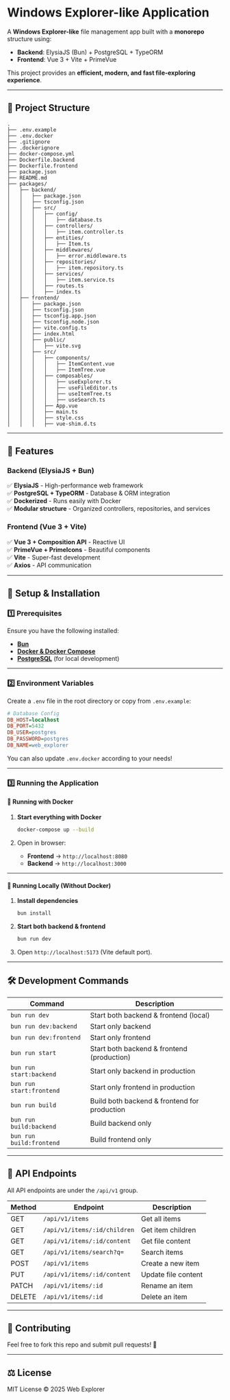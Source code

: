 # **Windows Explorer-like Application**  

A **Windows Explorer-like** file management app built with a **monorepo** structure using:  
- **Backend**: ElysiaJS (Bun) + PostgreSQL + TypeORM  
- **Frontend**: Vue 3 + Vite + PrimeVue  

This project provides an **efficient, modern, and fast file-exploring experience**.

---

## 📂 **Project Structure**  

```
.
├── .env.example
├── .env.docker
├── .gitignore
├── .dockerignore
├── docker-compose.yml
├── Dockerfile.backend
├── Dockerfile.frontend
├── package.json
├── README.md
├── packages/
│   ├── backend/
│   │   ├── package.json
│   │   ├── tsconfig.json
│   │   ├── src/
│   │   │   ├── config/
│   │   │   │   ├── database.ts
│   │   │   ├── controllers/
│   │   │   │   ├── item.controller.ts
│   │   │   ├── entities/
│   │   │   │   ├── Item.ts
│   │   │   ├── middlewares/
│   │   │   │   ├── error.middleware.ts
│   │   │   ├── repositories/
│   │   │   │   ├── item.repository.ts
│   │   │   ├── services/
│   │   │   │   ├── item.service.ts
│   │   │   ├── routes.ts
│   │   │   ├── index.ts
│   ├── frontend/
│   │   ├── package.json
│   │   ├── tsconfig.json
│   │   ├── tsconfig.app.json
│   │   ├── tsconfig.node.json
│   │   ├── vite.config.ts
│   │   ├── index.html
│   │   ├── public/
│   │   │   ├── vite.svg
│   │   ├── src/
│   │   │   ├── components/
│   │   │   │   ├── ItemContent.vue
│   │   │   │   ├── ItemTree.vue
│   │   │   ├── composables/
│   │   │   │   ├── useExplorer.ts
│   │   │   │   ├── useFileEditor.ts
│   │   │   │   ├── useItemTree.ts
│   │   │   │   ├── useSearch.ts
│   │   │   ├── App.vue
│   │   │   ├── main.ts
│   │   │   ├── style.css
│   │   │   ├── vue-shim.d.ts
```

---

## 🚀 **Features**  

### **Backend (ElysiaJS + Bun)**  
✅ **ElysiaJS** - High-performance web framework  
✅ **PostgreSQL + TypeORM** - Database & ORM integration  
✅ **Dockerized** - Runs easily with Docker  
✅ **Modular structure** - Organized controllers, repositories, and services  

### **Frontend (Vue 3 + Vite)**  
✅ **Vue 3 + Composition API** - Reactive UI  
✅ **PrimeVue + PrimeIcons** - Beautiful components  
✅ **Vite** - Super-fast development  
✅ **Axios** - API communication  

---

## 🔧 **Setup & Installation**  

### **1️⃣ Prerequisites**  

Ensure you have the following installed:  
- **[Bun](https://bun.sh/)**  
- **[Docker & Docker Compose](https://www.docker.com/)**  
- **[PostgreSQL](https://www.postgresql.org/)** (for local development)  

---

### **2️⃣ Environment Variables**  

Create a `.env` file in the root directory or copy from `.env.example`:  

```ini
# Database Config
DB_HOST=localhost
DB_PORT=5432
DB_USER=postgres
DB_PASSWORD=postgres
DB_NAME=web_explorer
```

You can also update `.env.docker` according to your needs!

---

### **3️⃣ Running the Application**  

#### **🔹 Running with Docker**  

1. **Start everything with Docker**  
   ```sh
   docker-compose up --build
   ```

2. Open in browser:  
   - **Frontend** → `http://localhost:8080`  
   - **Backend** → `http://localhost:3000`  

---

#### **🔹 Running Locally (Without Docker)**  

1. **Install dependencies**  
   ```sh
   bun install
   ```

2. **Start both backend & frontend**  
   ```sh
   bun run dev
   ```

4. Open `http://localhost:5173` (Vite default port).  

---

## 🛠 **Development Commands**  

| Command                  | Description                                  |
|--------------------------|----------------------------------------------|
| `bun run dev`           | Start both backend & frontend (local)       |
| `bun run dev:backend`   | Start only backend                          |
| `bun run dev:frontend`  | Start only frontend                         |
| `bun run start`         | Start both backend & frontend (production)  |
| `bun run start:backend` | Start only backend in production            |
| `bun run start:frontend`| Start only frontend in production           |
| `bun run build`         | Build both backend & frontend for production |
| `bun run build:backend` | Build backend only                          |
| `bun run build:frontend`| Build frontend only                         |

---

## 📜 **API Endpoints**  

All API endpoints are under the `/api/v1` group.

| Method | Endpoint                     | Description               |
|--------|------------------------------|---------------------------|
| GET    | `/api/v1/items`              | Get all items            |
| GET    | `/api/v1/items/:id/children` | Get item children        |
| GET    | `/api/v1/items/:id/content`  | Get file content         |
| GET    | `/api/v1/items/search?q=`    | Search items             |
| POST   | `/api/v1/items`              | Create a new item        |
| PUT    | `/api/v1/items/:id/content`  | Update file content      |
| PATCH  | `/api/v1/items/:id`          | Rename an item           |
| DELETE | `/api/v1/items/:id`          | Delete an item           |

---

## 🤝 **Contributing**  

Feel free to fork this repo and submit pull requests! 🚀  

---

## ⚖️ **License**  

MIT License © 2025 Web Explorer  

